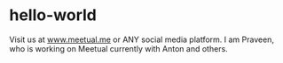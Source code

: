 # hello-world
Visit us at www.meetual.me or ANY social media platform. 
I am Praveen, who is working on Meetual currently with Anton and others. 
